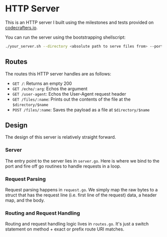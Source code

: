 # HTTP Server

This is an HTTP server I built using the milestones and tests provided on [codecrafters.io](https://codecrafters.io).

You can run the server using the bootstrapping shellscript:
```sh
./your_server.sh --directory <absolute path to serve files from> --port <port to bind to>
```

## Routes
The routes this HTTP server handles are as follows:

- `GET /`: Returns an empty 200
- `GET /echo/:arg`: Echos the argument
- `GET /user-agent`: Echos the User-Agent request header
- `GET /files/:name`: Prints out the contents of the file at the `$directory/$name`
- `POST /files/:name`: Saves the payload as a file at `$directory/$name`

## Design
The design of this server is relatively straight forward.

### Server
The entry point to the server lies in `server.go`. Here is where we bind to the port and fire off go routines to handle
requests in a loop.

### Request Parsing
Request parsing happens in `request.go`. We simply map the raw bytes to a struct that has the request line (i.e. first
line of the request) data, a header map, and the body.

### Routing and Request Handling
Routing and request handling logic lives in `routes.go`. It's just a switch statement on method + exact or prefix route
URI matches.
